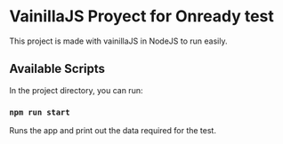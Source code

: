 # VainillaJS Proyect for Onready test

This project is made with vainillaJS in NodeJS to run easily.

## Available Scripts

In the project directory, you can run:

### `npm run start`

Runs the app and print out the data required for the test.